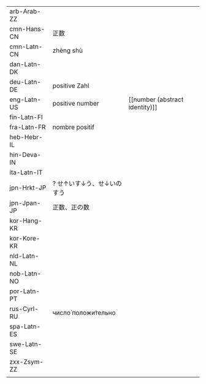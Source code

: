 | | | |
|-|-|-|
| arb-Arab-ZZ |  |  |
| cmn-Hans-CN | 正数 |  |
| cmn-Latn-CN | zhèng shù |  |
| dan-Latn-DK |  |  |
| deu-Latn-DE | positive Zahl |  |
| eng-Latn-US | positive number | [[number (abstract identity)]] |
| fin-Latn-FI |  |  |
| fra-Latn-FR | nombre positif |  |
| heb-Hebr-IL |  |  |
| hin-Deva-IN |  |  |
| ita-Latn-IT |  |  |
| jpn-Hrkt-JP | ? せ↑いす↓う、せ↓いのすう |  |
| jpn-Jpan-JP | 正数、正の数 |  |
| kor-Hang-KR |  |  |
| kor-Kore-KR |  |  |
| nld-Latn-NL |  |  |
| nob-Latn-NO |  |  |
| por-Latn-PT |  |  |
| rus-Cyrl-RU | число́ положи́тельно |  |
| spa-Latn-ES |  |  |
| swe-Latn-SE |  |  |
| zxx-Zsym-ZZ |  |  |
|  |  |  |
